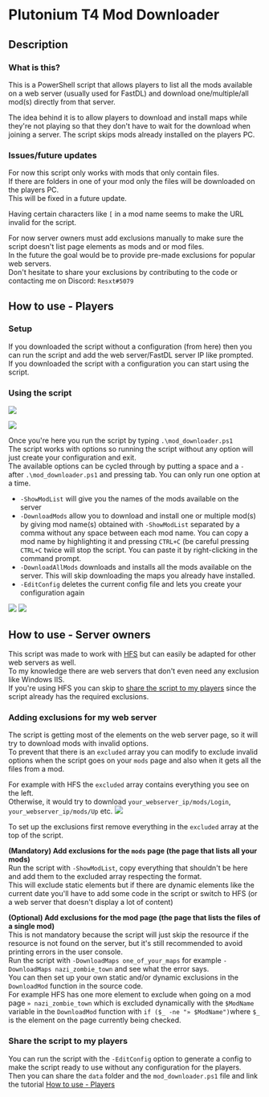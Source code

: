 # Plutonium T4 Mod Downloader  

## Description

### What is this?

This is a PowerShell script that allows players to list all the mods available on a web server (usually used for FastDL) and download one/multiple/all mod(s) directly from that server.

The idea behind it is to allow players to download and install maps while they're not playing so that they don't have to wait for the download when joining a server. The script skips mods already installed on the players PC.

### Issues/future updates
For now this script only works with mods that only contain files.\
If there are folders in one of your mod only the files will be downloaded on the players PC.\
This will be fixed in a future update.

Having certain characters like `[` in a mod name seems to make the URL invalid for the script.

For now server owners must add exclusions manually to make sure the script doesn't list page elements as mods and or mod files.\
In the future the goal would be to provide pre-made exclusions for popular web servers.\
Don't hesitate to share your exclusions by contributing to the code or contacting me on Discord: `Resxt#5079`

## How to use - Players

### Setup

If you downloaded the script without a configuration (from here) then you can run the script and add the web server/FastDL server IP like prompted.\
If you downloaded the script with a configuration you can start using the script.

### Using the script

![](images/mod_downloader_step_1.png)

![](images/mod_downloader_step_2.png)

Once you're here you run the script by typing `.\mod_downloader.ps1`\
The script works with options so running the script without any option will just create your configuration and exit.\
The available options can be cycled through by putting a space and a `-` after `.\mod_downloader.ps1` and pressing tab. You can only run one option at a time.

* `-ShowModList` will give you the names of the mods available on the server
* `-DownloadMods` allow you to download and install one or multiple mod(s) by giving mod name(s) obtained with `-ShowModList` separated by a comma without any space between each mod name. You can copy a mod name by highlighting it and pressing `CTRL+C` (be careful pressing `CTRL+C` twice will stop the script. You can paste it by right-clicking in the command prompt.
* `-DownloadAllMods` downloads and installs all the mods available on the server. This will skip downloading the maps you already have installed.
* `-EditConfig` deletes the current config file and lets you create your configuration again

![](images/mod_downloader_download_mods.png)
![](images/mod_downloader_download_all_mods.png)

## How to use - Server owners

This script was made to work with [HFS](https://www.rejetto.com/hfs/?f=dl) but can easily be adapted for other web servers as well.\
To my knowledge there are web servers that don't even need any exclusion like Windows IIS.\
If you're using HFS you can skip to [share the script to my players](#share-the-script-to-my-players) since the script already has the required exclusions.

### Adding exclusions for my web server

The script is getting most of the elements on the web server page, so it will try to download mods with invalid options.\
To prevent that there is an `excluded` array you can modify to exclude invalid options when the script goes on your `mods` page and also when it gets all the files from a mod.

For example with HFS the `excluded` array contains everything you see on the left.\
Otherwise, it would try to download `your_webserver_ip/mods/Login`, `your_webserver_ip/mods/Up` etc.
![](images/hfs_excluded.png)

To set up the exclusions first remove everything in the `excluded` array at the top of the script.

**(Mandatory) Add exclusions for the `mods` page (the page that lists all your mods)**\
Run the script with `-ShowModList`, copy everything that shouldn't be here and add them to the excluded array respecting the format.\
This will exclude static elements but if there are dynamic elements like the current date you'll have to add some code in the script or switch to HFS (or a web server that doesn't display a lot of content)

**(Optional) Add exclusions for the mod page (the page that lists the files of a single mod)**\
This is not mandatory because the script will just skip the resource if the resource is not found on the server, but it's still recommended to avoid printing errors in the user console.\
Run the script with `-DownloadMaps one_of_your_maps` for example `-DownloadMaps nazi_zombie_town` and see what the error says.\
You can then set up your own static and/or dynamic exclusions in the `DownloadMod` function in the source code.\
For example HFS has one more element to exclude when going on a mod page `» nazi_zombie_town` which is excluded dynamically with the `$ModName` variable in the `DownloadMod` function with `if ($_ -ne "» $ModName")`where `$_` is the element on the page currently being checked.

### Share the script to my players

You can run the script with the `-EditConfig` option to generate a config to make the script ready to use without any configuration for the players.\
Then you can share the `data` folder and the `mod_downloader.ps1` file and link the tutorial [How to use - Players](#how-to-use---players)
